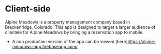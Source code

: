 # Client-side

Alpine Meadows is a property management company based in Breckenridge, Colorado. This app is designed to target a larger audience of clientele for Alpine Meadows by bringing a reservation app to mobile.

* A non production version of the app can be viewed [here]https://alpine-meadows-app.firebaseapp.com/
